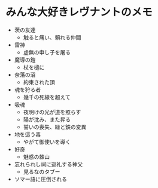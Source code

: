 

# みんな大好きレヴナントのメモ

  - 茨の友達
    + 触ると痛い、頼れる仲間
  - 雷神
    + 虚無の申し子を屠る
  - 魔導の鎧
    + 杖を槌に
  - 奈落の沼
    + 約束された頂
  - 魂を狩る者
    + 幾千の死線を超えて
  - 吸魂
    + 夜明けの光が道を照らす
    + 陽が沈み、また昇る
    + 誓いの喪失、緑と鉄の変異
  - 地を這う毒
    + やがて御使いを導く
  - 好奇
    + 魅惑の棘山
  - 忘れられし祠に巡礼する神父
    + 見るなのタブー
  - ソマー語に圧倒される
